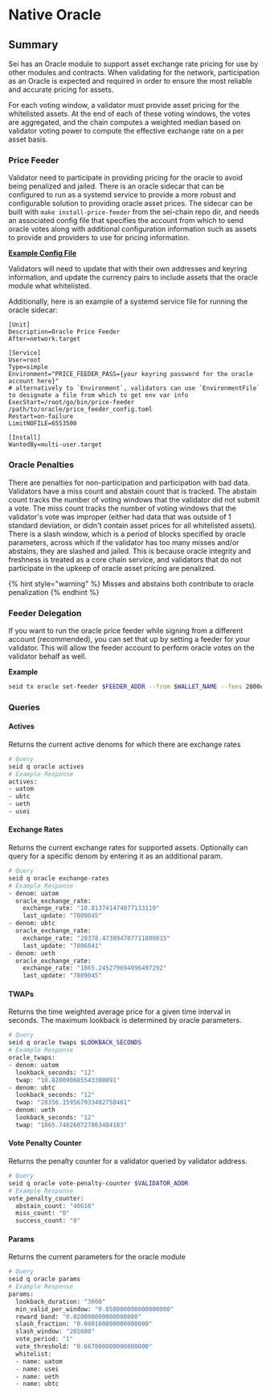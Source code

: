 # Native Oracle

## Summary

Sei has an Oracle module to support asset exchange rate pricing for use by other modules and contracts. When validating for the network, participation as an Oracle is expected and required in order to ensure the most reliable and accurate pricing for assets.

For each voting window, a validator must provide asset pricing for the whitelisted assets. At the end of each of these voting windows, the votes are aggregated, and the chain computes a weighted median based on validator voting power to compute the effective exchange rate on a per asset basis.

### Price Feeder

Validator need to participate in providing pricing for the oracle to avoid being penalized and jailed. There is an oracle sidecar that can be configured to run as a systemd service to provide a more robust and configurable solution to providing oracle asset prices. The sidecar can be built with `make install-price-feeder` from the sei-chain repo dir, and needs an associated config file that specifies the account from which to send oracle votes along with additional configuration information such as assets to provide and providers to use for pricing information.

[**Example Config File**](https://github.com/sei-protocol/sei-chain/blob/master/oracle/price-feeder/config.example.toml)

Validators will need to update that with their own addresses and keyring information, and update the currency pairs to include assets that the oracle module what whitelisted.

Additionally, here is an example of a systemd service file for running the oracle sidecar:

```systemd
[Unit]
Description=Oracle Price Feeder
After=network.target

[Service]
User=root
Type=simple
Environment="PRICE_FEEDER_PASS={your keyring password for the oracle account here}"
# alternatively to `Environment`, validators can use `EnvironmentFile` to designate a file from which to get env var info
ExecStart=/root/go/bin/price-feeder /path/to/oracle/price_feeder_config.toml
Restart=on-failure
LimitNOFILE=6553500

[Install]
WantedBy=multi-user.target

```

### Oracle Penalties

There are penalties for non-participation and participation with bad data. Validators have a miss count and abstain count that is tracked. The abstain count tracks the number of voting windows that the validator did not submit a vote. The miss count tracks the number of voting windows that the validator's vote was improper (either had data that was outside of 1 standard deviation, or didn't contain asset prices for all whitelisted assets). There is a slash window, which is a period of blocks specified by oracle parameters, across which if the validator has too many misses and/or abstains, they are slashed and jailed. This is because oracle integrity and freshness is treated as a core chain service, and validators that do not participate in the upkeep of oracle asset pricing are penalized.

{% hint style="warning" %}
Misses and abstains both contribute to oracle penalization
{% endhint %}

### Feeder Delegation

If you want to run the oracle price feeder while signing from a different account (recommended), you can set that up by setting a feeder for your validator. This will allow the feeder account to perform oracle votes on the validator behalf as well.&#x20;

**Example**

```bash
seid tx oracle set-feeder $FEEDER_ADDR --from $WALLET_NAME --fees 2000usei --chain-id $CHAIN_ID
```

### Queries

#### Actives

Returns the current active denoms for which there are exchange rates

```bash
# Query
seid q oracle actives
# Example Response
actives:
- uatom
- ubtc
- ueth
- usei
```

#### Exchange Rates

Returns the current exchange rates for supported assets. Optionally can query for a specific denom by entering it as an additional param.

```bash
# Query
seid q oracle exchange-rates
# Example Response
- denom: uatom
  oracle_exchange_rate:
    exchange_rate: "10.813741474077133110"
    last_update: "7809045"
- denom: ubtc
  oracle_exchange_rate:
    exchange_rate: "28378.473894707711800815"
    last_update: "7806841"
- denom: ueth
  oracle_exchange_rate:
    exchange_rate: "1865.245279694096497292"
    last_update: "7809045"
```

#### TWAPs

Returns the time weighted average price for a given time interval in seconds. The maximum lookback is determined by oracle parameters.

```bash
# Query
seid q oracle twaps $LOOKBACK_SECONDS
# Example Response
oracle_twaps:
- denom: uatom
  lookback_seconds: "12"
  twap: "10.820090685543308091"
- denom: ubtc
  lookback_seconds: "12"
  twap: "28356.159567933482758461"
- denom: ueth
  lookback_seconds: "12"
  twap: "1865.748268727863484183"
```

#### Vote Penalty Counter

Returns the penalty counter for a validator queried by validator address.&#x20;

```bash
# Query
seid q oracle vote-penalty-counter $VALIDATOR_ADDR
# Example Response
vote_penalty_counter:
  abstain_count: "40618"
  miss_count: "0"
  success_count: "0"
```

#### Params

Returns the current parameters for the oracle module

```bash
# Query
seid q oracle params
# Example Response
params:
  lookback_duration: "3600"
  min_valid_per_window: "0.050000000000000000"
  reward_band: "0.020000000000000000"
  slash_fraction: "0.000100000000000000"
  slash_window: "201600"
  vote_period: "1"
  vote_threshold: "0.667000000000000000"
  whitelist:
  - name: uatom
  - name: usei
  - name: ueth
  - name: ubtc
```
